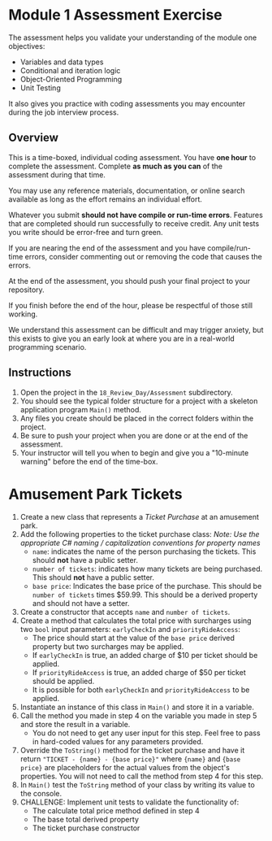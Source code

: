# Module 1 Assessment Exercise

The assessment helps you validate your understanding of the module one objectives:
* Variables and data types 
* Conditional and iteration logic 
* Object-Oriented Programming 
* Unit Testing 

It also gives you practice with coding assessments you may encounter during the job interview process.

## Overview

This is a time-boxed, individual coding assessment. You have **one hour** to complete the assessment. Complete **as much as you can** of the assessment during that time.

You may use any reference materials, documentation, or online search available as long as the effort remains an individual effort.

Whatever you submit **should not have compile or run-time errors**. Features that are completed should run successfully to receive credit. Any unit tests you write should be error-free and turn green.

If you are nearing the end of the assessment and you have compile/run-time errors, consider commenting out or removing the code that causes the errors.

At the end of the assessment, you should push your final project to your repository.

If you finish before the end of the hour, please be respectful of those still working. 

We understand this assessment can be difficult and may trigger anxiety, but this exists to give you an early look at where you are in a real-world programming scenario.

## Instructions

1. Open the project in the `18_Review_Day/Assessment` subdirectory.
2. You should see the typical folder structure for a project with a skeleton application program `Main()` method.
3. Any files you create should be placed in the correct folders within the project.
4. Be sure to push your project when you are done or at the end of the assessment.
5. Your instructor will tell you when to begin and give you a "10-minute warning" before the end of the time-box.

# Amusement Park Tickets

1. Create a new class that represents a *Ticket Purchase* at an amusement park.
2. Add the following properties to the ticket purchase class: *Note: Use the appropriate C# naming / capitalization conventions for property names*
    * `name`: indicates the name of the person purchasing the tickets. This should **not** have a public setter.
    * `number of tickets`: indicates how many tickets are being purchased.  This should **not** have a public setter.
    * `base price`: Indicates the base price of the purchase. This should be `number of tickets` times $59.99. This should be a derived property and should not have a setter.
3. Create a constructor that accepts `name` and `number of tickets`.
4. Create a method that calculates the total price with surcharges using two `bool` input parameters: `earlyCheckIn` and `priorityRideAccess`:
    * The price should start at the value of the `base price` derived property but two surcharges may be applied.
    * If `earlyCheckIn` is true, an added charge of $10 per ticket should be applied.
    * If `priorityRideAccess` is true, an added charge of $50 per ticket should be applied.
    * It is possible for both `earlyCheckIn` and `priorityRideAccess` to be applied.
5. Instantiate an instance of this class in `Main()` and store it in a variable.
6. Call the method you made in step 4 on the variable you made in step 5 and store the result in a variable.
    * You do not need to get any user input for this step. Feel free to pass in hard-coded values for any parameters provided.
7. Override the `ToString()` method for the ticket purchase and have it return `"TICKET - {name} - {base price}"` where `{name}` and `{base price}` are placeholders for the actual values from the object's properties. You will not need to call the method from step 4 for this step.
8. In `Main()` test the `ToString` method of your class by writing its value to the console.
9. CHALLENGE: Implement unit tests to validate the functionality of:
    * The calculate total price method defined in step 4
    * The base total derived property
    * The ticket purchase constructor